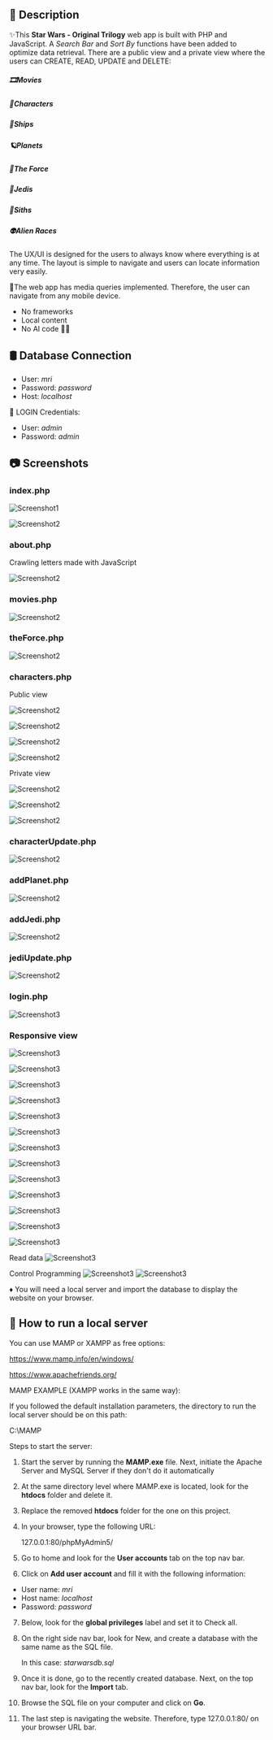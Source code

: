 ## 📄 Description

✨This <strong>Star Wars - Original Trilogy</strong> web app is built with PHP and JavaScript. A <i>Search Bar</i> and <i>Sort By</i> functions have been added to optimize data retrieval. There are a public view and a private view where the users can CREATE, READ, UPDATE and DELETE:

##### 🎞️Movies 
##### 👤Characters
##### 🚀Ships
##### 🪐Planets
##### 🌌The Force
##### 🔵Jedis
##### 🔴Siths
##### 👽Alien Races

The UX/UI is designed for the users to always know where everything is at any time. The layout is simple to navigate and users can locate information very easily.

📱The web app has media queries implemented. Therefore, the user can navigate from any mobile device.


* No frameworks
* Local content
* No AI code 🚫🤖



## 🛢️ Database Connection

- User: <i>mri</i> 
- Password: <i>password</i>
- Host: <i>localhost</i>

🔑 LOGIN Credentials:

- User: <i>admin</i>
- Password: <i>admin</i>


## 📷 Screenshots

### index.php
![Screenshot1](screenshots/Screenshot7.webp)

![Screenshot2](screenshots/Screenshot31.webp)

### about.php

Crawling letters made with JavaScript

![Screenshot2](screenshots/Screenshot9.webp)

### movies.php
![Screenshot2](screenshots/Screenshot10.webp)

### theForce.php
![Screenshot2](screenshots/Screenshot17.webp)

### characters.php

Public view

![Screenshot2](screenshots/Screenshot11.webp)

![Screenshot2](screenshots/Screenshot18.webp)

![Screenshot2](screenshots/Screenshot28.webp)

![Screenshot2](screenshots/Screenshot29.webp)

Private view

![Screenshot2](screenshots/Screenshot8.webp)

![Screenshot2](screenshots/Screenshot12.webp)

![Screenshot2](screenshots/Screenshot14.webp)

### characterUpdate.php
![Screenshot2](screenshots/Screenshot15.webp)

### addPlanet.php
![Screenshot2](screenshots/Screenshot20.webp)

### addJedi.php
![Screenshot2](screenshots/Screenshot13.webp)

### jediUpdate.php
![Screenshot2](screenshots/Screenshot16.webp)

### login.php
![Screenshot3](screenshots/Screenshot19.webp)

### Responsive view

![Screenshot3](screenshots/Screenshot23.webp)

![Screenshot3](screenshots/Screenshot22.webp)

![Screenshot3](screenshots/Screenshot32.webp)

![Screenshot3](screenshots/Screenshot30.webp)

![Screenshot3](screenshots/Screenshot21.webp)

![Screenshot3](screenshots/Screenshot33.webp)

![Screenshot3](screenshots/Screenshot34.webp)

![Screenshot3](screenshots/Screenshot24.webp)

![Screenshot3](screenshots/Screenshot25.webp)

![Screenshot3](screenshots/Screenshot26.webp)

![Screenshot3](screenshots/Screenshot27.webp)

![Screenshot3](screenshots/Screenshot35.webp)

![Screenshot3](screenshots/Screenshot36.webp)

Read data
![Screenshot3](screenshots/Screenshot40.webp)

Control Programming
![Screenshot3](screenshots/Screenshot41.webp)
![Screenshot3](screenshots/Screenshot42.webp)


♦️ You will need a local server and import the database to display the website on your browser. 

## 📒 How to run a local server

You can use MAMP or XAMPP as free options:

https://www.mamp.info/en/windows/

https://www.apachefriends.org/

MAMP EXAMPLE (XAMPP works in the same way):

If you followed the default installation parameters, the directory to run the local server should be on this path: 

   C:\MAMP

Steps to start the server:

1. Start the server by running the <strong>MAMP.exe</strong> file. Next, initiate the Apache Server and MySQL Server if they don't do it automatically

2. At the same directory level where MAMP.exe is located, look for the <strong>htdocs</strong> folder and delete it.

3. Replace the removed <strong>htdocs</strong> folder for the one on this project.

4. In your browser, type the following URL: 

   127.0.0.1:80/phpMyAdmin5/

5. Go to home and look for the <strong>User accounts</strong> tab on the top nav bar.

6. Click on <strong>Add user account</strong> and fill it with the following information: 

  - User name: <i>mri</i>
  - Host name: <i>localhost</i>
  - Password: <i>password</i>

7. Below, look for the <strong>global privileges</strong> label and set it to Check all.

8. On the right side nav bar, look for New, and create a database with the same name as the SQL file. 

   In this case:  <i>starwarsdb.sql</i>

9. Once it is done, go to the recently created database. Next, on the top nav bar, look for the <strong>Import</strong> tab.

10. Browse the SQL file on your computer and click on <strong>Go</strong>.

11. The last step is navigating the website. Therefore, type 127.0.0.1:80/ on your browser URL bar.
  




